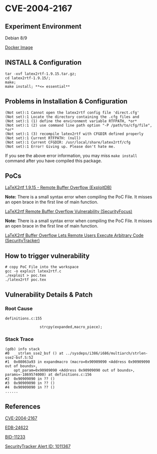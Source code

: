 # CVE-2004-2167 

## Experiment Environment

Debian 8/9

[Docker Image](https://hub.docker.com/r/anonymous2018/cve-2004-2167/)

## INSTALL & Configuration

```
tar -xvf latex2rtf-1.9.15.tar.gz;
cd latex2rtf-1.9.15/;
make;
make install; **<= essential**
```

## Problems in Installation & Configuration

```
(Not set):1 Cannot open the latex2rtf config file 'direct.cfg'
(Not set):1 Locate the directory containing the .cfg files and
(Not set):1 (1) define the environment variable RTFPATH, *or*
(Not set):1 (2) use command line path option "-P /path/to/cfg/file", *or*
(Not set):1 (3) recompile latex2rtf with CFGDIR defined properly
(Not set):1 Current RTFPATH: (null)
(Not set):1 Current CFGDIR: /usr/local/share/latex2rtf/cfg
(Not set):1 Error! Giving up. Please don't hate me.
```

If you see the above error information, you may miss `make install` command after you have compiled this package.

## PoCs

[LaTeX2rtf 1.9.15 - Remote Buffer Overflow (ExploitDB)](https://www.exploit-db.com/exploits/24622/)

**Note:** There is a small syntax error when compiling the PoC File. It misses an open brace in the first line of main function.

[LaTeX2rtf Remote Buffer Overflow Vulnerability (SecurityFocus)](http://www.securityfocus.com/bid/11233/)

**Note:** There is a small syntax error when compiling the PoC File. It misses an open brace in the first line of main function.

[LaTeX2rtf Buffer Overflow Lets Remote Users Execute Arbitrary Code (SecurityTracker)](https://www.securitytracker.com/id/1011367)

## How to trigger vulnerability

```
# copy PoC File into the workspace
gcc -o exploit latex2rtf.c
./exploit > poc.tex
./latex2rtf poc.tex
```

## Vulnerability Details & Patch

### Root Cause

```
definitions.c:155

                strcpy(expanded,macro_piece);
```

### Stack Trace

```
(gdb) info stack
#0  __strlen_sse2_bsf () at ../sysdeps/i386/i686/multiarch/strlen-sse2-bsf.S:52
#1  0x08063a93 in expandmacro (macro=0x90909090 <Address 0x90909090 out of bounds>, 
    opt_param=0x90909090 <Address 0x90909090 out of bounds>, params=-1869574000) at definitions.c:156
#2  0x90909090 in ?? ()
#3  0x90909090 in ?? ()
#4  0x90909090 in ?? ()
......
```

## References

[CVE-2004-2167](https://cve.mitre.org/cgi-bin/cvename.cgi?name=CVE-2004-2167)

[EDB-24622](https://www.exploit-db.com/exploits/24622/)

[BID-11233](http://www.securityfocus.com/bid/11233/)

[SecurityTracker Alert ID:  1011367](https://www.securitytracker.com/id/1011367)
